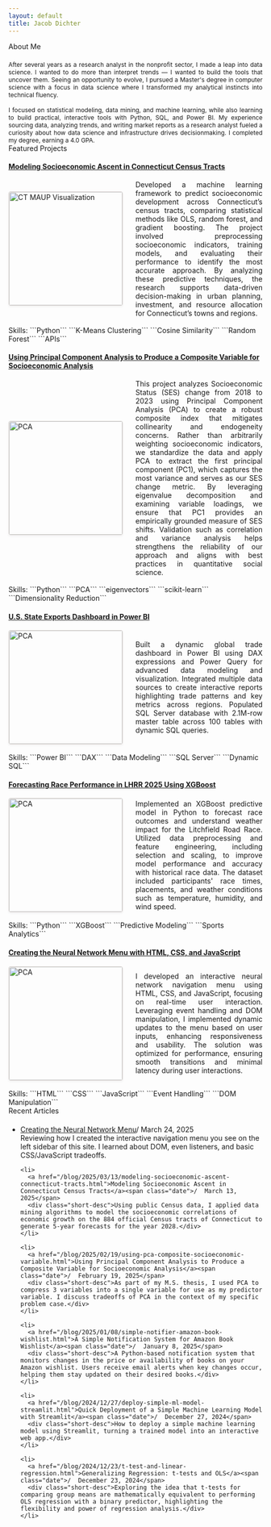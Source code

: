 ```yaml
---
layout: default
title: Jacob Dichter
---
```


<div class="home-buttontile" style="margin-bottom: 20px;">About Me</div>
<div class="aboutme-text">
<p style="margin: 0; text-align: justify; font-size: 0.85em;">After several years as a research analyst in the nonprofit sector, I made a leap into data science. I wanted to do more than interpret trends — I wanted to build the tools that uncover them. Seeing an opportunity to evolve, I pursued a Master's degree in computer science with a focus in data science where I transformed my analytical instincts into technical fluency.</p>

<p style="margin-top: 15px; margin-bottom: 0px; text-align: justify; font-size: 0.85em;">I focused on statistical modeling, data mining, and machine learning, while also learning to build practical, interactive tools with Python, SQL, and Power BI. My experience sourcing data, analyzing trends, and writing market reports as a research analyst fueled a curiosity about how data science and infrastructure drives decisionmaking. I completed my degree, earning a 4.0 GPA. </p>
</div>

<div class="content-line-section"></div>
<div class="home-buttontile">Featured Projects</div>

#### [Modeling Socioeconomic Ascent in Connecticut Census Tracts](https://jacobdichter.github.io/blog/2025/03/13/modeling-socioeconomic-ascent-connecticut-tracts.html)<br>
<div style="display: flex; align-items: center; gap: 25px;">
      <img src="{{ '/assets/ct_image_maup.png' | absolute_url }}" 
       alt="CT MAUP Visualization" 
       width="225"
       style="max-width: 100%; height: auto; border: 1px solid #E8E2DF; border-radius: 4px; box-shadow: 0 2px 4px rgba(0,0,0,0.05);">   
   <p style="margin: 0; text-align: justify;">
    Developed a machine learning framework to predict socioeconomic development across Connecticut’s census tracts, comparing statistical methods like OLS, random forest, and gradient boosting. The project involved preprocessing socioeconomic indicators, training models, and evaluating their performance to identify the most accurate approach. By analyzing these predictive techniques, the research supports data-driven decision-making in urban planning, investment, and resource allocation for Connecticut’s towns and regions.
  </p>
</div><br>
Skills: ```Python``` ```K-Means Clustering``` ```Cosine Similarity``` ```Random Forest``` ```APIs```

<div class="content-line"></div>

#### [Using Principal Component Analysis to Produce a Composite Variable for Socioeconomic Analysis](https://jacobdichter.github.io/blog/2025/02/19/using-pca-composite-socioeconomic-variable.html)<br>
<div style="display: flex; align-items: center; gap: 25px;">
   <img src="https://datascienceplus.com/wp-content/uploads/2019/09/secondlasat.png" 
       alt="PCA" 
       width="225"
       style="max-width: 100%; height: auto; border: 1px solid #E8E2DF; border-radius: 4px; box-shadow: 0 2px 4px rgba(0,0,0,0.05);">
   <p style="margin: 0; text-align: justify;">
This project analyzes Socioeconomic Status (SES) change from 2018 to 2023 using Principal Component Analysis (PCA) to create a robust composite index that mitigates collinearity and endogeneity concerns. Rather than arbitrarily weighting socioeconomic indicators, we standardize the data and apply PCA to extract the first principal component (PC1), which captures the most variance and serves as our SES change metric. By leveraging eigenvalue decomposition and examining variable loadings, we ensure that PC1 provides an empirically grounded measure of SES shifts. Validation such as correlation and variance analysis helps strengthens the reliability of our approach and aligns with best practices in quantitative social science.
  </p>
</div><br>
Skills: ```Python``` ```PCA``` ```eigenvectors``` ```scikit-learn``` ```Dimensionality Reduction```
<div class="content-line"></div>

#### [U.S. State Exports Dashboard in Power BI](https://jacobdichter.github.io/blog/2024/10/08/us-state-exports-dashboard-power-bi.html)<br>
<div style="display: flex; align-items: center; gap: 25px;">
   <img src="https://miro.medium.com/v2/resize:fit:1400/1*1hrMXDRmN7XRuWPKKlikHw.png" 
       alt="PCA" 
       width="225"
       style="max-width: 100%; height: auto; border: 1px solid #E8E2DF; border-radius: 4px; box-shadow: 0 2px 4px rgba(0,0,0,0.05);">
   <p style="margin: 0; text-align: justify;">
    Built a dynamic global trade dashboard in Power BI using DAX expressions and Power Query for advanced data modeling and visualization. Integrated multiple data sources to create interactive reports highlighting trade patterns and key metrics across regions. Populated SQL Server database with 2.1M-row master table across 100 tables with dynamic SQL queries.
  </p>
</div><br>
Skills: ```Power BI``` ```DAX``` ```Data Modeling``` ```SQL Server``` ```Dynamic SQL```
<div class="content-line"></div>

#### [Forecasting Race Performance in LHRR 2025 Using XGBoost](http://github.com/)<br>
<div style="display: flex; align-items: center; gap: 25px;">
   <img src="https://images.idgesg.net/images/article/2022/12/xboost-influxdb-05-100935143-large.jpg?auto=webp&quality=85,70&auto=webp&quality=85,70" 
       alt="PCA" 
       width="225"
       style="max-width: 100%; height: auto; border: 1px solid #E8E2DF; border-radius: 4px; box-shadow: 0 2px 4px rgba(0,0,0,0.05);">
   <p style="margin: 0; text-align: justify;">
    Implemented an XGBoost predictive model in Python to forecast race outcomes and understand weather impact for the Litchfield Road Race. Utilized data preprocessing and feature engineering, including selection and scaling, to improve model performance and accuracy with historical race data. The dataset included participants' race times, placements, and weather conditions such as temperature, humidity, and wind speed.
  </p>
</div><br>
Skills: ```Python``` ```XGBoost``` ```Predictive Modeling``` ```Sports Analytics```
<div class="content-line"></div>

#### [Creating the Neural Network Menu with HTML, CSS, and JavaScript](https://jacobdichter.github.io/blog/2025/03/24/creating-neural-network-menu-css-html-javascript.html)<br>
<div style="display: flex; align-items: center; gap: 25px;">
   <img src="{{ '/assets/red_network.png' | absolute_url }}" 
       alt="PCA" 
       width="225"
       style="max-width: 100%; height: auto; border: 1px solid #E8E2DF; border-radius: 4px; box-shadow: 0 2px 4px rgba(0,0,0,0.05);">
   <p style="margin: 0; text-align: justify;">
  I developed an interactive neural network navigation menu using HTML, CSS, and JavaScript, focusing on real-time user interaction. Leveraging event handling and DOM manipulation, I implemented dynamic updates to the menu based on user inputs, enhancing responsiveness and usability. The solution was optimized for performance, ensuring smooth transitions and minimal latency during user interactions.
  </p>
</div><br>
Skills: ```HTML``` ```CSS``` ```JavaScript``` ```Event Handling``` ```DOM Manipulation```

<div class="content-line-section"></div>

<div class="home-buttontile" style="margin-bottom: 20px;">Recent Articles</div>

<ul>
    <li>
      <a href="/blog/2025/03/24/creating-neural-network-menu-css-html-javascript.html">Creating the Neural Network Menu</a><span class="date">/  March 24, 2025</span>
      <div class="short-desc">Reviewing how I created the interactive navigation menu you see on the left sidebar of this site. I learned about DOM, even listeners, and basic CSS/JavaScript tradeoffs.</div>
    </li>
  
    <li>
      <a href="/blog/2025/03/13/modeling-socioeconomic-ascent-connecticut-tracts.html">Modeling Socioeconomic Ascent in Connecticut Census Tracts</a><span class="date">/  March 13, 2025</span>
      <div class="short-desc">Using public Census data, I applied data mining algorithms to model the socioeconomic correlations of economic growth on the 884 official Census tracts of Connecticut to generate 5-year forecasts for the year 2028.</div>
    </li>
  
    <li>
      <a href="/blog/2025/02/19/using-pca-composite-socioeconomic-variable.html">Using Principal Component Analysis to Produce a Composite Variable for Socioeconomic Analysis</a><span class="date">/  February 19, 2025</span>
      <div class="short-desc">As part of my M.S. thesis, I used PCA to compress 3 variables into a single variable for use as my predictor variable. I discuss tradeoffs of PCA in the context of my specific problem case.</div>
    </li>
  
    <li>
      <a href="/blog/2025/01/08/simple-notifier-amazon-book-wishlist.html">A Simple Notification System for Amazon Book Wishlist</a><span class="date">/  January 8, 2025</span>
      <div class="short-desc">A Python-based notification system that monitors changes in the price or availability of books on your Amazon wishlist. Users receive email alerts when key changes occur, helping them stay updated on their desired books.</div>
    </li>
  
    <li>
      <a href="/blog/2024/12/27/deploy-simple-ml-model-streamlit.html">Quick Deployment of a Simple Machine Learning Model with Streamlit</a><span class="date">/  December 27, 2024</span>
      <div class="short-desc">How to deploy a simple machine learning model using Streamlit, turning a trained model into an interactive web app.</div>
    </li>
  
    <li>
      <a href="/blog/2024/12/23/t-test-and-linear-regression.html">Generalizing Regression: t-tests and OLS</a><span class="date">/  December 23, 2024</span>
      <div class="short-desc">Exploring the idea that t-tests for comparing group means are mathematically equivalent to performing OLS regression with a binary predictor, highlighting the flexibility and power of regression analysis.</div>
    </li>
</ul>
<br>

